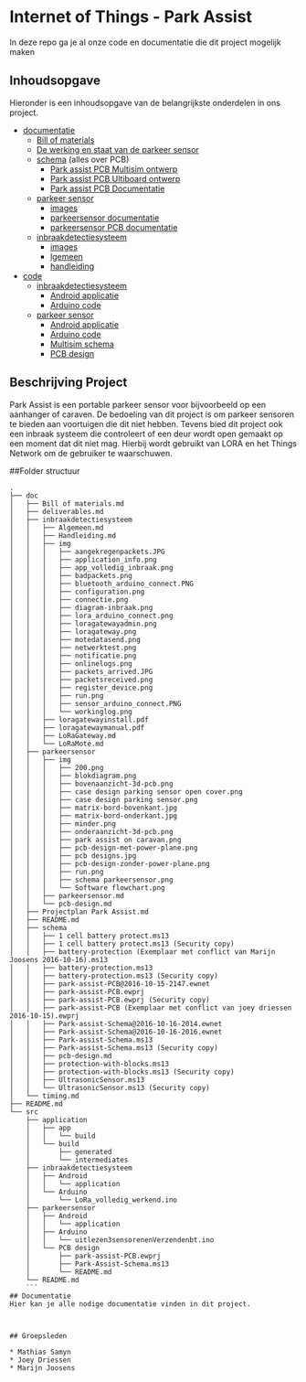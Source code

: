 # Internet of Things - Park Assist
In deze repo ga je al onze code en documentatie die dit project mogelijk maken


## Inhoudsopgave
Hieronder is een inhoudsopgave van de belangrijkste onderdelen in ons project.

- [documentatie](doc/)
  - [Bill of materials](doc/Bill%20of%20materials.md)
  - [De werking en staat van de parkeer sensor](#de-werking-en-staat-van-de-parkeer-sensor)
  - [schema](doc/schema/) (alles over PCB)
    - [Park assist PCB Multisim ontwerp](doc/schema/Park-assist-Schema.ms13)
    - [Park assist PCB Ultiboard ontwerp](doc/schema/park-assist-PCB.ewprj)
    - [Park assist PCB Documentatie](doc/schema/pcb-design.md)
  - [parkeer sensor](doc/parkeersensor/img)
    - [images](doc/parkeersensor/img)
    - [parkeersensor documentatie](doc/parkeersensor/parkeersensor.md)
    - [parkeersensor PCB documentatie](doc/parkeersensor/pcb-design.md)
  - [inbraakdetectiesysteem](doc/inbraakdetectiesysteem)
  	- [images](doc/inbraakdetectiesysteem/img)
  	- [lgemeen](doc/inbraakdetectiesysteem/Algemeen.md)
  	- [handleiding](doc/inbraakdetectiesysteem/Handleiding.md)
- [code](src/)
  - [inbraakdetectiesysteem](src/inbraakdetectiesysteem)
  	- [Android applicatie](src/inbraakdetectiesysteem/Android/application)
  	- [Arduino code](src/inbraakdetectiesysteem/Arduino/LoRa_volledig_werkend.ino)
  - [parkeer sensor](src/parkeersensor)
  	- [Android applicatie](src/parkeersensor/Android/application)
  	- [Arduino code](src/parkeersensor/Arduino/uitlezen3sensorenenVerzendenbt.ino)
  	- [Multisim schema](src/parkeersensor/PCB%20design/Park-Assist-Schema.ms13)
  	- [PCB design](src/parkeersensor/PCB%20design/park-assist-PCB.ewprj)

## Beschrijving Project
Park Assist is een portable parkeer sensor voor bijvoorbeeld op een aanhanger of caraven.
De bedoeling van dit project is om parkeer sensoren te bieden aan voortuigen die dit niet hebben.
Tevens bied dit project ook een inbraak systeem die controleert of een deur wordt open gemaakt op een moment dat dit niet mag.
Hierbij wordt gebruikt van LORA en het Things Network om de gebruiker te waarschuwen.


##Folder structuur
```
.
├── doc
│   ├── Bill of materials.md
│   ├── deliverables.md
│   ├── inbraakdetectiesysteem
│   │   ├── Algemeen.md
│   │   ├── Handleiding.md
│   │   ├── img
│   │   │   ├── aangekregenpackets.JPG
│   │   │   ├── application_info.png
│   │   │   ├── app_volledig_inbraak.png
│   │   │   ├── badpackets.png
│   │   │   ├── bluetooth_arduino_connect.PNG
│   │   │   ├── configuration.png
│   │   │   ├── connectie.png
│   │   │   ├── diagram-inbraak.png
│   │   │   ├── lora_arduino_connect.png
│   │   │   ├── loragatewayadmin.png
│   │   │   ├── loragateway.png
│   │   │   ├── motedatasend.png
│   │   │   ├── netwerktest.png
│   │   │   ├── notificatie.png
│   │   │   ├── onlinelogs.png
│   │   │   ├── packets_arrived.JPG
│   │   │   ├── packetsreceived.png
│   │   │   ├── register_device.png
│   │   │   ├── run.png
│   │   │   ├── sensor_arduino_connect.PNG
│   │   │   └── workinglog.png
│   │   ├── loragatewayinstall.pdf
│   │   ├── loragatewaymanual.pdf
│   │   ├── LoRaGateway.md
│   │   └── LoRaMote.md
│   ├── parkeersensor
│   │   ├── img
│   │   │   ├── 200.png
│   │   │   ├── blokdiagram.png
│   │   │   ├── bovenaanzicht-3d-pcb.png
│   │   │   ├── case design parking sensor open cover.png
│   │   │   ├── case design parking sensor.png
│   │   │   ├── matrix-bord-bovenkant.jpg
│   │   │   ├── matrix-bord-onderkant.jpg
│   │   │   ├── minder.png
│   │   │   ├── onderaanzicht-3d-pcb.png
│   │   │   ├── park assist on caravan.png
│   │   │   ├── pcb-design-met-power-plane.png
│   │   │   ├── pcb designs.jpg
│   │   │   ├── pcb-design-zonder-power-plane.png
│   │   │   ├── run.png
│   │   │   ├── schema parkeersensor.png
│   │   │   └── Software flowchart.png
│   │   ├── parkeersensor.md
│   │   └── pcb-design.md
│   ├── Projectplan Park Assist.md
│   ├── README.md
│   ├── schema
│   │   ├── 1 cell battery protect.ms13
│   │   ├── 1 cell battery protect.ms13 (Security copy)
│   │   ├── battery-protection (Exemplaar met conflict van Marijn Joosens 2016-10-16).ms13
│   │   ├── battery-protection.ms13
│   │   ├── battery-protection.ms13 (Security copy)
│   │   ├── park-assist-PCB@2016-10-15-2147.ewnet
│   │   ├── park-assist-PCB.ewprj
│   │   ├── park-assist-PCB.ewprj (Security copy)
│   │   ├── park-assist-PCB (Exemplaar met conflict van joey driessen 2016-10-15).ewprj
│   │   ├── Park-assist-Schema@2016-10-16-2014.ewnet
│   │   ├── Park-assist-Schema@2016-10-16-2016.ewnet
│   │   ├── Park-assist-Schema.ms13
│   │   ├── Park-assist-Schema.ms13 (Security copy)
│   │   ├── pcb-design.md
│   │   ├── protection-with-blocks.ms13
│   │   ├── protection-with-blocks.ms13 (Security copy)
│   │   ├── UltrasonicSensor.ms13
│   │   └── UltrasonicSensor.ms13 (Security copy)
│   └── timing.md
├── README.md
└── src
    ├── application
    │   ├── app
    │   │   └── build
    │   └── build
    │       ├── generated
    │       └── intermediates
    ├── inbraakdetectiesysteem
    │   ├── Android
    │   │   └── application
    │   └── Arduino
    │       └── LoRa_volledig_werkend.ino
    ├── parkeersensor
    │   ├── Android
    │   │   └── application
    │   ├── Arduino
    │   │   └── uitlezen3sensorenenVerzendenbt.ino
    │   └── PCB design
    │       ├── park-assist-PCB.ewprj
    │       ├── Park-Assist-Schema.ms13
    │       └── README.md
    └── README.md
    ```
## Documentatie
Hier kan je alle nodige documentatie vinden in dit project.



## Groepsleden

* Mathias Samyn
* Joey Driessen
* Marijn Joosens
